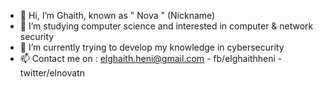 - 👋 Hi, I’m Ghaith, known as " Nova " (Nickname)
- 👀 I’m studying computer science and interested in computer & network security
- 🌱 I’m currently trying to develop my knowledge in cybersecurity
- 📫 Contact me on : elghaith.heni@gmail.com    -    fb/elghaithheni    -    twitter/elnovatn 
